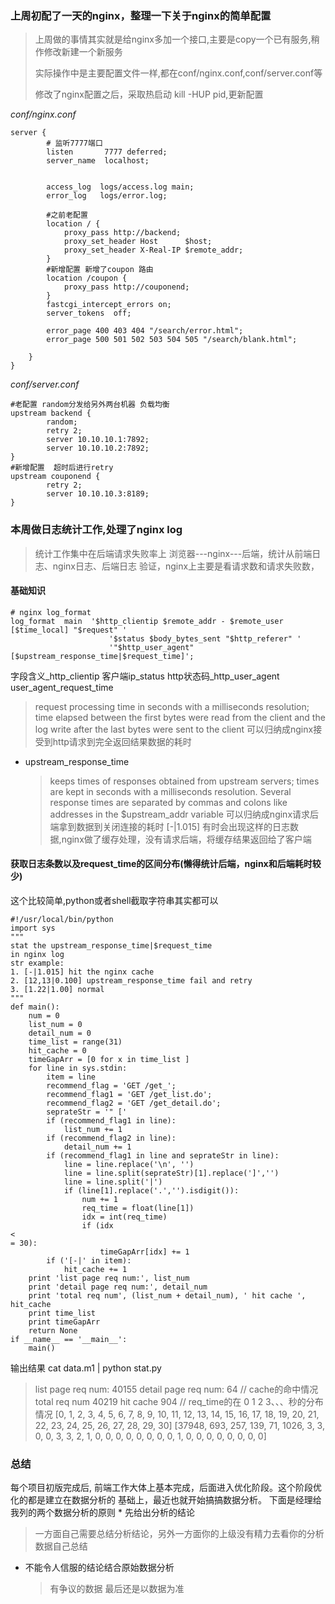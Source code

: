 ### 上周初配了一天的nginx，整理一下关于nginx的简单配置

> 上周做的事情其实就是给nginx多加一个接口,主要是copy一个已有服务,稍作修改新建一个新服务
>
> 实际操作中是主要配置文件一样,都在conf/nginx.conf,conf/server.conf等
>
> 修改了nginx配置之后，采取热启动 kill -HUP pid,更新配置

_conf/nginx.conf_

```
server {
        # 监听7777端口
        listen       7777 deferred;
        server_name  localhost;


        access_log  logs/access.log main;
        error_log   logs/error.log;

        #之前老配置
        location / {
            proxy_pass http://backend;
            proxy_set_header Host      $host;
            proxy_set_header X-Real-IP $remote_addr;
        }
        #新增配置 新增了coupon 路由
        location /coupon {
            proxy_pass http://couponend;
        }
        fastcgi_intercept_errors on;
        server_tokens  off;

        error_page 400 403 404 "/search/error.html";
        error_page 500 501 502 503 504 505 "/search/blank.html";

    }
}
```

_conf/server.conf_

```
#老配置 random分发给另外两台机器 负载均衡
upstream backend {
        random;
        retry 2;
        server 10.10.10.1:7892;
        server 10.10.10.2:7892;
}
#新增配置  超时后进行retry
upstream couponend {
        retry 2;
        server 10.10.10.3:8189;
}
```

### 本周做日志统计工作,处理了nginx log

> 统计工作集中在后端请求失败率上 浏览器---nginx---后端，统计从前端日志、nginx日志、后端日志 验证，nginx上主要是看请求数和请求失败数，

#### 基础知识

```
# nginx log_format
log_format  main  '$http_clientip $remote_addr - $remote_user [$time_local] "$request" '
                      '$status $body_bytes_sent "$http_referer" '
                      '"$http_user_agent" [$upstream_response_time|$request_time]';
```

字段含义_http\_clientip 客户端ip_status http状态码_http\_user\_agent user\_agent_request\_time

> request processing time in seconds with a milliseconds resolution; time elapsed between the first bytes were read from the client and the log write after the last bytes were sent to the client 可以归纳成nginx接受到http请求到完全返回结果数据的耗时

* upstream\_response\_time
  > keeps times of responses obtained from upstream servers; times are kept in seconds with a milliseconds resolution. Several response times are separated by commas and colons like addresses in the $upstream\_addr variable 可以归纳成nginx请求后端拿到数据到关闭连接的耗时 \[-\|1.015\] 有时会出现这样的日志数据,nginx做了缓存处理，没有请求后端，将缓存结果返回给了客户端

#### 获取日志条数以及request\_time的区间分布\(懒得统计后端，nginx和后端耗时较少\)

这个比较简单,python或者shell截取字符串其实都可以

```
#!/usr/local/bin/python
import sys
"""
stat the upstream_response_time|$request_time
in nginx log
str example:
1. [-|1.015] hit the nginx cache
2. [12,13|0.100] upstream_response_time fail and retry
3. [1.22|1.00] normal
"""
def main():
    num = 0
    list_num = 0
    detail_num = 0
    time_list = range(31)
    hit_cache = 0
    timeGapArr = [0 for x in time_list ]
    for line in sys.stdin:
        item = line
        recommend_flag = 'GET /get_';
        recommend_flag1 = 'GET /get_list.do';
        recommend_flag2 = 'GET /get_detail.do';
        seprateStr = '" ['
        if (recommend_flag1 in line):
            list_num += 1
        if (recommend_flag2 in line):
            detail_num += 1
        if (recommend_flag1 in line and seprateStr in line):
            line = line.replace('\n', '')
            line = line.split(seprateStr)[1].replace(']','')
            line = line.split('|')
            if (line[1].replace('.','').isdigit()):
                num += 1
                req_time = float(line[1])
                idx = int(req_time)
                if (idx 
<
= 30):
                    timeGapArr[idx] += 1
        if ('[-|' in item):
            hit_cache += 1
    print 'list page req num:', list_num
    print 'detail page req num:', detail_num
    print 'total req num', (list_num + detail_num), ' hit cache ', hit_cache
    print time_list
    print timeGapArr
    return None
if __name__ == '__main__':
    main()
```

输出结果 cat data.m1 \| python stat.py

> list page req num: 40155 detail page req num: 64 // cache的命中情况 total req num 40219 hit cache 904 // req\_time的在 0 1 2 3、、、秒的分布情况 \[0, 1, 2, 3, 4, 5, 6, 7, 8, 9, 10, 11, 12, 13, 14, 15, 16, 17, 18, 19, 20, 21, 22, 23, 24, 25, 26, 27, 28, 29, 30\] \[37948, 693, 257, 139, 71, 1026, 3, 3, 0, 0, 3, 3, 2, 1, 0, 0, 0, 0, 0, 0, 0, 0, 1, 0, 0, 0, 0, 0, 0, 0, 0\]

### 总结

每个项目初版完成后, 前端工作大体上基本完成，后面进入优化阶段。这个阶段优化的都是建立在数据分析的 基础上，最近也就开始搞搞数据分析。 下面是经理给我列的两个数据分析的原则 \* 先给出分析的结论

> 一方面自己需要总结分析结论，另外一方面你的上级没有精力去看你的分析数据自己总结

* 不能令人信服的结论结合原始数据分析
  > 有争议的数据 最后还是以数据为准



